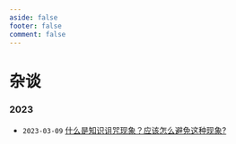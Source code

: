 ```yaml
---
aside: false
footer: false
comment: false
---
```


# 杂谈

### 2023

- `2023-03-09` [什么是知识诅咒现象？应该怎么避免这种现象?](./2023/2023-03-09.md)



